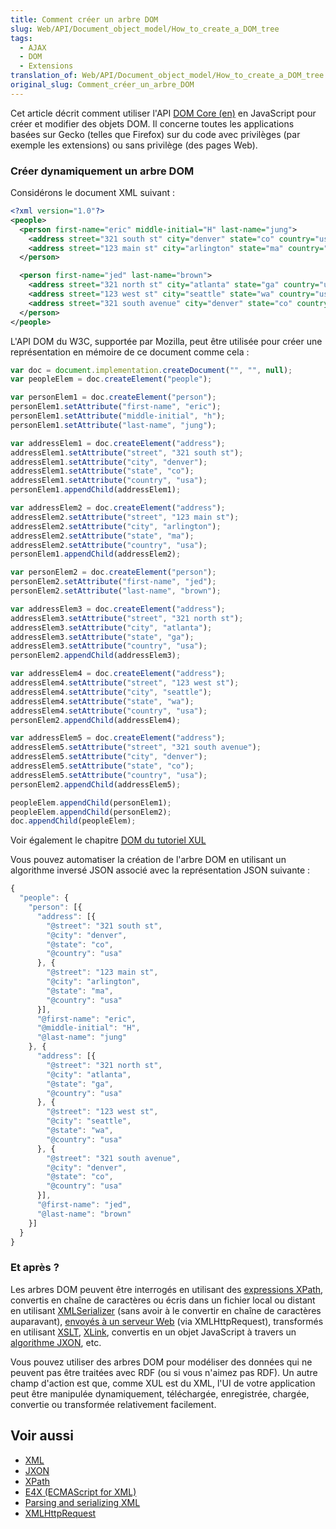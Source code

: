 ```yaml
---
title: Comment créer un arbre DOM
slug: Web/API/Document_object_model/How_to_create_a_DOM_tree
tags:
  - AJAX
  - DOM
  - Extensions
translation_of: Web/API/Document_object_model/How_to_create_a_DOM_tree
original_slug: Comment_créer_un_arbre_DOM
---
```

Cet article décrit comment utiliser l'API [DOM Core (en)](https://www.w3.org/TR/DOM-Level-3-Core/) en JavaScript pour créer et modifier des objets DOM. Il concerne toutes les applications basées sur Gecko (telles que Firefox) sur du code avec privilèges (par exemple les extensions) ou sans privilège (des pages Web).

### Créer dynamiquement un arbre DOM

Considérons le document XML suivant&nbsp;:

```xml
<?xml version="1.0"?>
<people>
  <person first-name="eric" middle-initial="H" last-name="jung">
    <address street="321 south st" city="denver" state="co" country="usa"/>
    <address street="123 main st" city="arlington" state="ma" country="usa"/>
  </person>

  <person first-name="jed" last-name="brown">
    <address street="321 north st" city="atlanta" state="ga" country="usa"/>
    <address street="123 west st" city="seattle" state="wa" country="usa"/>
    <address street="321 south avenue" city="denver" state="co" country="usa"/>
  </person>
</people>
```

L'API DOM du W3C, supportée par Mozilla, peut être utilisée pour créer une représentation en mémoire de ce document comme cela&nbsp;:

```js
var doc = document.implementation.createDocument("", "", null);
var peopleElem = doc.createElement("people");

var personElem1 = doc.createElement("person");
personElem1.setAttribute("first-name", "eric");
personElem1.setAttribute("middle-initial", "h");
personElem1.setAttribute("last-name", "jung");

var addressElem1 = doc.createElement("address");
addressElem1.setAttribute("street", "321 south st");
addressElem1.setAttribute("city", "denver");
addressElem1.setAttribute("state", "co");
addressElem1.setAttribute("country", "usa");
personElem1.appendChild(addressElem1);

var addressElem2 = doc.createElement("address");
addressElem2.setAttribute("street", "123 main st");
addressElem2.setAttribute("city", "arlington");
addressElem2.setAttribute("state", "ma");
addressElem2.setAttribute("country", "usa");
personElem1.appendChild(addressElem2);

var personElem2 = doc.createElement("person");
personElem2.setAttribute("first-name", "jed");
personElem2.setAttribute("last-name", "brown");

var addressElem3 = doc.createElement("address");
addressElem3.setAttribute("street", "321 north st");
addressElem3.setAttribute("city", "atlanta");
addressElem3.setAttribute("state", "ga");
addressElem3.setAttribute("country", "usa");
personElem2.appendChild(addressElem3);

var addressElem4 = doc.createElement("address");
addressElem4.setAttribute("street", "123 west st");
addressElem4.setAttribute("city", "seattle");
addressElem4.setAttribute("state", "wa");
addressElem4.setAttribute("country", "usa");
personElem2.appendChild(addressElem4);

var addressElem5 = doc.createElement("address");
addressElem5.setAttribute("street", "321 south avenue");
addressElem5.setAttribute("city", "denver");
addressElem5.setAttribute("state", "co");
addressElem5.setAttribute("country", "usa");
personElem2.appendChild(addressElem5);

peopleElem.appendChild(personElem1);
peopleElem.appendChild(personElem2);
doc.appendChild(peopleElem);
```

Voir également le chapitre [DOM du tutoriel XUL](/fr/docs/Mozilla/Tech/XUL/Tutoriel_XUL/Document_Object_Model)

Vous pouvez automatiser la création de l'arbre DOM en utilisant un algorithme inversé JSON associé avec la représentation JSON suivante :

```js
{
  "people": {
    "person": [{
      "address": [{
        "@street": "321 south st",
        "@city": "denver",
        "@state": "co",
        "@country": "usa"
      }, {
        "@street": "123 main st",
        "@city": "arlington",
        "@state": "ma",
        "@country": "usa"
      }],
      "@first-name": "eric",
      "@middle-initial": "H",
      "@last-name": "jung"
    }, {
      "address": [{
        "@street": "321 north st",
        "@city": "atlanta",
        "@state": "ga",
        "@country": "usa"
      }, {
        "@street": "123 west st",
        "@city": "seattle",
        "@state": "wa",
        "@country": "usa"
      }, {
        "@street": "321 south avenue",
        "@city": "denver",
        "@state": "co",
        "@country": "usa"
      }],
      "@first-name": "jed",
      "@last-name": "brown"
    }]
  }
}
```

### Et après ?

Les arbres DOM peuvent être interrogés en utilisant des [expressions XPath](/fr/docs/Introduction_%C3%A0_l'utilisation_de_XPath_avec_JavaScript), convertis en chaîne de caractères ou écris dans un fichier local ou distant en utilisant [XMLSerializer](/fr/docs/Web/Guide/Parsing_and_serializing_XML) (sans avoir à le convertir en chaîne de caractères auparavant), [envoyés à un serveur Web](/fr/docs/Web/API/XMLHttpRequest) (via XMLHttpRequest), transformés en utilisant [XSLT](/fr/docs/XSLT), [XLink](/fr/docs/Glossaire/XLink),  convertis en un objet JavaScript à travers un [algorithme JXON](/fr/docs/Archive/JXON), etc.

Vous pouvez utiliser des arbres DOM pour modéliser des données qui ne peuvent pas être traitées avec RDF (ou si vous n'aimez pas RDF). Un autre champ d'action est que, comme XUL est du XML, l'UI de votre application peut être manipulée dynamiquement, téléchargée, enregistrée, chargée, convertie ou transformée relativement facilement.

## Voir aussi

- [XML](/fr/docs/Glossaire/XML)
- [JXON](/fr/docs/Archive/JXON)
- [XPath](/fr/docs/XPath)
- [E4X (ECMAScript for XML)](/fr/docs/E4X)
- [Parsing and serializing XML](/fr/docs/Web/Guide/Parsing_and_serializing_XML)
- [XMLHttpRequest](/fr/docs/Web/API/XMLHttpRequest)
